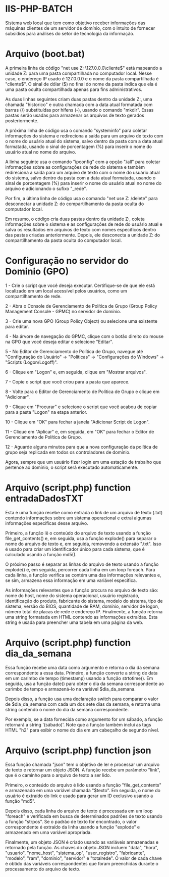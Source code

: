# IIS-PHP-BATCH
Sistema web local que tem como objetivo receber informações das máquinas clientes de um servidor de domínio, com o intuito de fornecer subsídios para análises do setor de tecnologia da informação.


# Arquivo (boot.bat)
A primeira linha de código "net use Z: \127.0.0.0\cliente$" está mapeando a unidade Z: para uma pasta compartilhada no computador local. Nesse caso, o endereço IP usado é 127.0.0.0 e o nome da pasta compartilhada é "cliente$". O sinal de dólar ($) no final do nome da pasta indica que ela é uma pasta oculta compartilhada apenas para fins administrativos.

As duas linhas seguintes criam duas pastas dentro da unidade Z:, uma chamada "historico" e outra chamada com a data atual formatada com barras (/) substituídas por hífens (-), usando o comando "mkdir". Essas pastas serão usadas para armazenar os arquivos de texto gerados posteriormente.

A próxima linha de código usa o comando "systeminfo" para coletar informações do sistema e redireciona a saída para um arquivo de texto com o nome do usuário atual do sistema, salvo dentro da pasta com a data atual formatada, usando o sinal de porcentagem (%) para inserir o nome do usuário atual no nome do arquivo.

A linha seguinte usa o comando "ipconfig" com a opção "/all" para coletar informações sobre as configurações de rede do sistema e também redireciona a saída para um arquivo de texto com o nome do usuário atual do sistema, salvo dentro da pasta com a data atual formatada, usando o sinal de porcentagem (%) para inserir o nome do usuário atual no nome do arquivo e adicionando o sufixo "_rede".

Por fim, a última linha de código usa o comando "net use Z: /delete" para desconectar a unidade Z: do compartilhamento da pasta oculta do computador local.

Em resumo, o código cria duas pastas dentro da unidade Z:, coleta informações sobre o sistema e as configurações de rede do usuário atual e salva os resultados em arquivos de texto com nomes específicos dentro das pastas criadas anteriormente. Depois, ele desconecta a unidade Z: do compartilhamento da pasta oculta do computador local.

# Configuração no servidor do Dominio (GPO)
  1 - Crie o script que você deseja executar. Certifique-se de que ele está localizado em um local acessível pelos usuários, como um compartilhamento de rede.

  2 - Abra o Console de Gerenciamento de Política de Grupo (Group Policy Management Console - GPMC) no servidor de domínio.

  3 - Crie uma nova GPO (Group Policy Object) ou selecione uma existente para editar.

  4 - Na árvore de navegação do GPMC, clique com o botão direito do mouse na GPO que você deseja editar e selecione "Editar".

  5 - No Editor de Gerenciamento de Política de Grupo, navegue até "Configuração do Usuário" -> "Políticas" -> "Configurações do Windows" -> "Scripts (Logon/Logoff)".

  6 - Clique em "Logon" e, em seguida, clique em "Mostrar arquivos".

  7 - Copie o script que você criou para a pasta que aparece.

  8 - Volte para o Editor de Gerenciamento de Política de Grupo e clique em "Adicionar".

  9 - Clique em "Procurar" e selecione o script que você acabou de copiar para a pasta "Logon" na etapa anterior.

  10 - Clique em "OK" para fechar a janela "Adicionar Script de Logon".

  11 - Clique em "Aplicar" e, em seguida, em "OK" para fechar o Editor de Gerenciamento de Política de Grupo.

  12 - Aguarde alguns minutos para que a nova configuração da política de grupo seja replicada em todos os controladores de domínio.

Agora, sempre que um usuário fizer login em uma estação de trabalho que pertence ao domínio, o script será executado automaticamente.


# Arquivo (script.php) function entradaDadosTXT

Esta é uma função recebe como entrada o link de um arquivo de texto (.txt) contendo informações sobre um sistema operacional e extrai algumas informações específicas desse arquivo.

Primeiro, a função lê o conteúdo do arquivo de texto usando a função file_get_contents() e, em seguida, usa a função explode() para separar o nome do arquivo de texto e, em seguida, removendo a extensão ".txt". Isso é usado para criar um identificador único para cada sistema, que é calculado usando a função md5().

O próximo passo é separar as linhas do arquivo de texto usando a função explode() e, em seguida, percorrer cada linha em um loop foreach. Para cada linha, a função verifica se contém uma das informações relevantes e, se sim, armazena essa informação em uma variável específica.

As informações relevantes que a função procura no arquivo de texto são: nome do host, nome do sistema operacional, usuário registrado, identificação do produto, fabricante do sistema, modelo do sistema, tipo de sistema, versão do BIOS, quantidade de RAM, domínio, servidor de logon, número total de placas de rede e endereço IP.
Finalmente, a função retorna uma string formatada em HTML contendo as informações extraídas. Esta string é usada para preencher uma tabela em uma página da web.


# Arquivo (script.php) function dia_da_semana
Essa função recebe uma data como argumento e retorna o dia da semana correspondente a essa data.
Primeiro, a função converte a string de data em um carimbo de tempo (timestamp) usando a função strtotime(). Em seguida, usa a função date() para obter o dia da semana correspondente ao carimbo de tempo e armazená-lo na variável $dia_da_semana.

Depois disso, a função usa uma declaração switch para comparar o valor de $dia_da_semana com cada um dos sete dias da semana, e retorna uma string contendo o nome do dia da semana correspondente.

Por exemplo, se a data fornecida como argumento for um sábado, a função retornará a string '(sábado)'. Note que a função também inclui as tags HTML "h2" para exibir o nome do dia em um cabeçalho de segundo nível.


# Arquivo (script.php) function json

Essa função chamada "json" tem o objetivo de ler e processar um arquivo de texto e retornar um objeto JSON. A função recebe um parâmetro "link", que é o caminho para o arquivo de texto a ser lido.

Primeiro, o conteúdo do arquivo é lido usando a função "file_get_contents" e armazenado em uma variável chamada "$texto". Em seguida, o nome do usuário é extraído do link e usado para gerar um ID exclusivo usando a função "md5".

Depois disso, cada linha do arquivo de texto é processada em um loop "foreach" e verificada em busca de determinados padrões de texto usando a função "strpos". Se o padrão de texto for encontrado, o valor correspondente é extraído da linha usando a função "explode" e armazenado em uma variável apropriada.

Finalmente, um objeto JSON é criado usando as variáveis armazenadas e retornado pela função. As chaves do objeto JSON incluem "data", "hora", "usuario", "nome_host", "sistema_op", "user_registro", "fabricante", "modelo", "ram", "dominio", "servidor" e "totalrede". O valor de cada chave é obtido das variáveis correspondentes que foram preenchidas durante o processamento do arquivo de texto.


